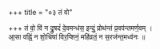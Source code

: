 +++
title = "०३ तं वो"

+++
तं वो॒ विं न द्रु॒षदं॑ दे॒वमन्ध॑स॒ इन्दुं॒ प्रोथ॑न्तं प्र॒वप॑न्तमर्ण॒वम् ।  
आ॒सा वह्निं॒ न शो॒चिषा॑ विर॒प्शिनं॒ महि॑व्रतं॒ न स॒रज॑न्त॒मध्व॑नः ॥